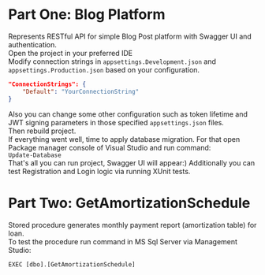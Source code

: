 # Part One: Blog Platform
Represents RESTful API for simple Blog Post platform with Swagger UI and authentication.</br>
Open the project in your preferred IDE</br>
Modify connection strings in `appsettings.Development.json` and `appsettings.Production.json` based on your configuration.</br>
```json
"ConnectionStrings": {
    "Default": "YourConnectionString"
}
```
Also you can change some other configuration such as token lifetime and JWT signing parameters in those specified `appsettings.json` files.</br>
Then rebuild project.</br>
If everything went well, time to apply database migration. For that open Package manager console of Visual Studio and run command:</br>
`Update-Database`</br>
That's all you can run project, Swagger UI will appear:)
Additionally you can test Registration and Login logic via running XUnit tests.</br>
# Part Two: GetAmortizationSchedule
Stored procedure generates monthly payment report (amortization table) for loan.</br>
To test the procedure run command in MS Sql Server via Management Studio:</br>
```
EXEC [dbo].[GetAmortizationSchedule]
```
